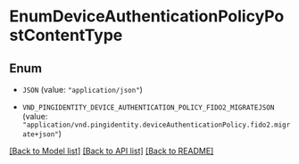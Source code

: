 # EnumDeviceAuthenticationPolicyPostContentType

## Enum


* `JSON` (value: `"application/json"`)

* `VND_PINGIDENTITY_DEVICE_AUTHENTICATION_POLICY_FIDO2_MIGRATEJSON` (value: `"application/vnd.pingidentity.deviceAuthenticationPolicy.fido2.migrate+json"`)


[[Back to Model list]](../README.md#documentation-for-models) [[Back to API list]](../README.md#documentation-for-api-endpoints) [[Back to README]](../README.md)



